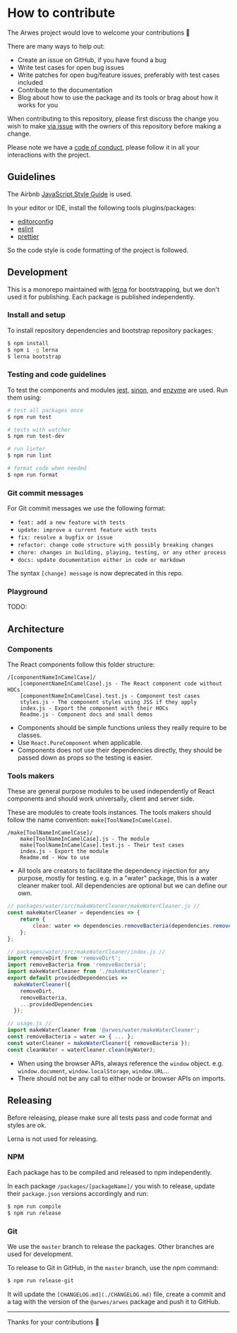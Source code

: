 # How to contribute

The Arwes project would love to welcome your contributions :blue_heart:

There are many ways to help out:

- Create an issue on GitHub, if you have found a bug
- Write test cases for open bug issues
- Write patches for open bug/feature issues, preferably with test cases included
- Contribute to the documentation
- Blog about how to use the package and its tools or brag about how it works for you

When contributing to this repository, please first discuss the change you wish to
make [via issue](https://github.com/arwesjs/arwes/issues/new) with the owners
of this repository before making a change.

Please note we have a [code of conduct](./CODE_OF_CONDUCT.md), please follow it
in all your interactions with the project.

## Guidelines

The Airbnb [JavaScript Style Guide](https://github.com/airbnb/javascript) is used.

In your editor or IDE, install the following tools plugins/packages:

- [editorconfig](http://editorconfig.org)
- [eslint](https://eslint.org)
- [prettier](https://prettier.io)

So the code style is code formatting of the project is followed.

## Development

This is a monorepo maintained with [lerna](https://lernajs.io) for bootstrapping,
but we don't used it for publishing. Each package is published independently.

### Install and setup

To install repository dependencies and bootstrap repository packages:

```bash
$ npm install
$ npm i -g lerna
$ lerna bootstrap
```

### Testing and code guidelines

To test the components and modules [jest](https://facebook.github.io/jest/),
[sinon](http://sinonjs.org), and [enzyme](http://airbnb.io/enzyme/) are used.
Run them using:

```bash
# test all packages once
$ npm run test

# tests with watcher
$ npm run test-dev

# run linter
$ npm run lint

# format code when needed
$ npm run format
```

### Git commit messages

For Git commit messages we use the following format:

- `feat: add a new feature with tests`
- `update: improve a current feature with tests`
- `fix: resolve a bugfix or issue`
- `refactor: change code structure with possibly breaking changes`
- `chore: changes in building, playing, testing, or any other process`
- `docs: update documentation either in code or markdown`

The syntax `[change] message` is now deprecated in this repo.

### Playground

TODO:

## Architecture

### Components

The React components follow this folder structure:

```text
/[componentNameInCamelCase]/
    [componentNameInCamelCase].js - The React component code without HOCs
    [componentNameInCamelCase].test.js - Component test cases
    styles.js - The component styles using JSS if they apply
    index.js - Export the component with their HOCs
    Readme.js - Component docs and small demos
```

- Components should be simple functions unless they really require to be classes.
- Use `React.PureComponent` when applicable.
- Components does not use their dependencies directly, they should be passed
down as props so the testing is easier.

### Tools makers

These are general purpose modules to be used independently of React components
and should work universally, client and server side.

These are modules to create tools instances. The tools makers should follow the
name convention: `make[ToolNameInCamelCase]`.

```text
/make[ToolNameInCamelCase]/
    make[ToolNameInCamelCase].js - The module
    make[ToolNameInCamelCase].test.js - Their test cases
    index.js - Export the module
    Readme.md - How to use
```

- All tools are creators to facilitate the dependency injection for any
purpose, mostly for testing. e.g. in a "water" package, this is a water cleaner
maker tool. All dependencies are optional but we can define our own.

```js
// packages/water/src/makeWaterCleaner/makeWaterCleaner.js //
const makeWaterCleaner = dependencies => {
    return {
        clean: water => dependencies.removeBacteria(dependencies.removeDirt(water))
    };
};

// packages/water/src/makeWaterCleaner/index.js //
import removeDirt from 'removeDirt';
import removeBacteria from 'removeBacteria';
import makeWaterCleaner from './makeWaterCleaner';
export default providedDependencies =>
  makeWaterCleaner({
    removeDirt,
    removeBacteria,
    ...providedDependencies
  });

// usage.js //
import makeWaterCleaner from '@arwes/water/makeWaterCleaner';
const removeBacteria = water => { ... };
const waterCleaner = makeWaterCleaner({ removeBacteria });
const cleanWater = waterCleaner.clean(myWater);
```

- When using the browser APIs, always reference the `window` object. e.g.
`window.document`, `window.localStorage`, `window.URL`...
- There should not be any call to either node or browser APIs on imports.

## Releasing

Before releasing, please make sure all tests pass and code format and styles
are ok.

Lerna is not used for releasing.

### NPM

Each package has to be compiled and released to npm independently.

In each package `/packages/[packageName]/` you wish to release, update their
`package.json` versions accordingly and run:

```bash
$ npm run compile
$ npm run release
```

### Git

We use the `master` branch to release the packages. Other branches are used
for development.

To release to Git in GitHub, in the `master` branch, use the npm command:

```bash
$ npm run release-git
```

It will update the `[CHANGELOG.md](./CHANGELOG.md)` file, create a commit and
a tag with the version of the `@arwes/arwes` package and push it to GitHub.

-------

Thanks for your contributions :blue_heart:
